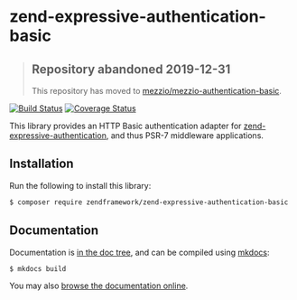 # zend-expressive-authentication-basic

> ## Repository abandoned 2019-12-31
>
> This repository has moved to [mezzio/mezzio-authentication-basic](https://github.com/mezzio/mezzio-authentication-basic).

[![Build Status](https://secure.travis-ci.org/zendframework/zend-expressive-authentication-basic.svg?branch=master)](https://secure.travis-ci.org/zendframework/zend-expressive-authentication-basic)
[![Coverage Status](https://coveralls.io/repos/github/zendframework/zend-expressive-authentication-basic/badge.svg?branch=master)](https://coveralls.io/github/zendframework/zend-expressive-authentication-basic?branch=master)

This library provides an HTTP Basic authentication adapter for
[zend-expressive-authentication](https://docs.zendframework.com/zend-expressive-authentication),
and thus PSR-7 middleware applications.

## Installation

Run the following to install this library:

```bash
$ composer require zendframework/zend-expressive-authentication-basic
```

## Documentation

Documentation is [in the doc tree](docs/book/), and can be compiled using [mkdocs](http://www.mkdocs.org):

```bash
$ mkdocs build
```

You may also [browse the documentation online](https://docs.zendframework.com/zend-expressive-authentication-basic/).
